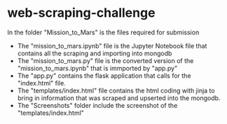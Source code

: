 # web-scraping-challenge
In the folder "Mission_to_Mars" is the files required for submission
- The "mission_to_mars.ipynb" file is the Jupyter Notebook file that contains all the scraping and importing into mongodb
- The "mission_to_mars.py" file is the converted version of the "mission_to_mars.ipynb" that is immported by "app.py"
- The "app.py" contains the flask application that calls for the "index.html" file.
- The "templates/index.html" file contains the html coding with jinja to bring in information that was scraped and upserted into the mongodb.
- The "Screenshots" folder include the screenshot of the "templates/index.html"
